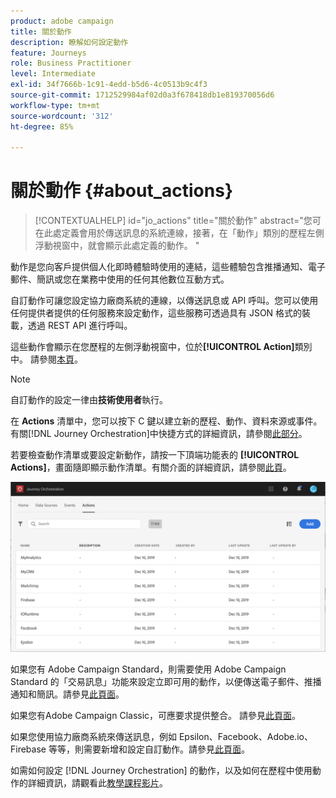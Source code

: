 ```yaml
---
product: adobe campaign
title: 關於動作
description: 瞭解如何設定動作
feature: Journeys
role: Business Practitioner
level: Intermediate
exl-id: 34f7666b-1c91-4edd-b5d6-4c0513b9c4f3
source-git-commit: 1712529984af02d0a3f678418db1e819370056d6
workflow-type: tm+mt
source-wordcount: '312'
ht-degree: 85%

---
```


# 關於動作 {#about_actions}

>[!CONTEXTUALHELP]
>id="jo_actions"
>title="關於動作"
>abstract="您可在此處定義會用於傳送訊息的系統連線，接著，在「動作」類別的歷程左側浮動視窗中，就會顯示此處定義的動作。 "

動作是您向客戶提供個人化即時體驗時使用的連結，這些體驗包含推播通知、電子郵件、簡訊或您在業務中使用的任何其他數位互動方式。

自訂動作可讓您設定協力廠商系統的連線，以傳送訊息或 API 呼叫。您可以使用任何提供者提供的任何服務來設定動作，這些服務可透過具有 JSON 格式的裝載，透過 REST API 進行呼叫。

這些動作會顯示在您歷程的左側浮動視窗中，位於&#x200B;**[!UICONTROL Action]**&#x200B;類別中。 請參閱[本頁](../building-journeys/about-action-activities.md)。

>[!NOTE]
>
>自訂動作的設定一律由&#x200B;**技術使用者**&#x200B;執行。

在 **Actions** 清單中，您可以按下 C 鍵以建立新的歷程、動作、資料來源或事件。有關[!DNL Journey Orchestration]中快捷方式的詳細資訊，請參閱[此部分](../about/user-interface.md#section_ksq_zr1_ffb)。

若要檢查動作清單或要設定新動作，請按一下頂端功能表的 **[!UICONTROL Actions]**，畫面隨即顯示動作清單。有關介面的詳細資訊，請參閱[此頁](../about/user-interface.md)。

![](../assets/custom1.png)

如果您有 Adobe Campaign Standard，則需要使用 Adobe Campaign Standard 的「交易訊息」功能來設定立即可用的動作，以便傳送電子郵件、推播通知和簡訊。請參見[此頁面](../action/working-with-adobe-campaign.md)。

如果您有Adobe Campaign Classic，可應要求提供整合。 請參見[此頁面](../action/acc-action.md)。

如果您使用協力廠商系統來傳送訊息，例如 Epsilon、Facebook、Adobe.io、Firebase 等等，則需要新增和設定自訂動作。請參見[此頁面](../action/about-custom-action-configuration.md)。

如需如何設定 [!DNL Journey Orchestration] 的動作，以及如何在歷程中使用動作的詳細資訊，請觀看此[教學課程影片](https://docs.adobe.com/content/help/zh-Hant/journey-orchestration-learn/tutorials/configure-actions.html)。

